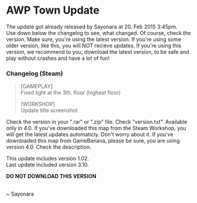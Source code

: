 AWP Town Update
====================

The update got already released by Sayonara at 20. Feb 2015 3:45pm.<br>
Use down below the changelog to see, what changed. Of course, check the version. Make sure, you're using the latest version. If you're using some older version, like this, you will NOT recieve updates. 
If you're using this version, we recommend to you, download the latest version, to be safe and play without crashes and have a lot of fun!<br>


### Changelog (Steam)

> [GAMEPLAY]<br>
>   Fixed light at the 3th. floor (highest floor)<br>
>   
> [WORKSHOP]<br>
> Update title screenshot

Check the version in your ".rar" or ".zip" file. Check "version.txt". Available only in 4.0. If you've downloaded this map
from the Steam Workshop, you will get the latest updates automaticly. Don't worry about it. If you've downloaded this map
from GameBanana, please be sure, you are using version 4.0. Check the description.

This update includes version 1.02.<br>
Last update included version 3.10.

**DO NOT DOWNLOAD THIS VERSION**

<br>
~ Sayonara
